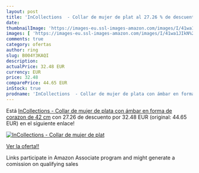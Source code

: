 ```yaml
---
layout: post
title: 'InCollections  - Collar de mujer de plat al 27.26 % de descuento'
date: 
thumbnailImage: 'https://images-eu.ssl-images-amazon.com/images/I/41wa1JIkN%2BL._SL200_.jpg'
images: [ 'https://images-eu.ssl-images-amazon.com/images/I/41wa1JIkN%2BL._SL200_.jpg' ]
comments: true
category: ofertas
author: ring
slug: B004Y3KAQI
description:
actualPrice: 32.48 EUR
currency: EUR
price: 32.48
comparePrice: 44.65 EUR
inStock: true
prodname: 'InCollections  - Collar de mujer de plata con ámbar en forma de corazon de 42 cm'
---
```


Está [InCollections  - Collar de mujer de plata con ámbar en forma de corazon de 42 cm](https://www.amazon.es/dp/B004Y3KAQI/?tag=tolees-21) con 27.26 de descuento por 32.48 EUR (original: 44.65 EUR) en el siguiente enlace!

[![InCollections  - Collar de mujer de plat](https://images-eu.ssl-images-amazon.com/images/I/41wa1JIkN%2BL._SL200_.jpg)](https://www.amazon.es/dp/B004Y3KAQI/?tag=tolees-21)

[Ver la oferta!!](https://www.amazon.es/dp/B004Y3KAQI/?tag=tolees-21)

Links participate in Amazon Associate program and might generate a comission on qualifying sales


